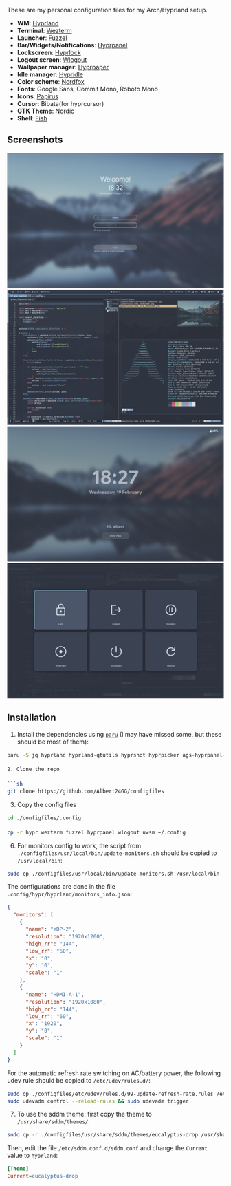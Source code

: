 These are my personal configuration files for my Arch/Hyprland setup.

- **WM**: [Hyprland](https://github.com/hyprwm/Hyprland)
- **Terminal**: [Wezterm](https://github.com/wezterm/wezterm)
- **Launcher**: [Fuzzel](https://codeberg.org/dnkl/fuzzel)
- **Bar/Widgets/Notifications**: [Hyprpanel](https://github.com/Jas-SinghFSU/HyprPanel)
- **Lockscreen**: [Hyprlock](https://github.com/hyprwm/hyprlock)
- **Logout screen**: [Wlogout](https://github.com/ArtsyMacaw/wlogout)
- **Wallpaper manager**: [Hyprpaper](https://github.com/hyprwm/hyprpaper)
- **Idle manager**: [Hypridle](https://github.com/hyprwm/hypridle)
- **Color scheme**: [Nordfox](https://github.com/EdenEast/nightfox.nvim)
- **Fonts**: Google Sans, Commit Mono, Roboto Mono
- **Icons**: [Papirus](https://github.com/PapirusDevelopmentTeam/papirus-icon-theme)
- **Cursor**: Bibata(for hyprcursor)
- **GTK Theme**: [Nordic](https://github.com/EliverLara/Nordic)
- **Shell**: [Fish](https://github.com/fish-shell/fish-shell)

## Screenshots

<div align="center">
  <img src="./screenshots/sddm.png" alt="SDDM">
  <img src="./screenshots/desktop.png" alt="Hyprland desktop">
  <img src="./screenshots/hyprlock.png" alt="Hyprlock">
  <img src="./screenshots/wlogout.png" alt="Wlogout">
</div>

## Installation

1. Install the dependencies using [`paru`](https://github.com/Morganamilo/paru) (I may have missed some, but these should be most of them):

````bash
paru -S jq hyprland hyprland-qtutils hyprshot hyprpicker ags-hyprpanel-git wezterm-git hyprpaper hypridle hyprlock wlogout python3 playerctl ttf-sourcecodepro-nerd ttf-noto-nerd otf-font-awesome blueman network-manager-applet wtype wlr-randr nwg-look wlsunset xdg-desktop-portal-hyprland udisks2 gvfs hyprpolkitagent wget sddm brightnessctl uwsm clipse fuzzel nordic-theme-git ttf-google-sans ttf-roboto-mono-nerd nordic-theme-git

2. Clone the repo

```sh
git clone https://github.com/Albert24GG/configfiles
````

3. Copy the config files

```bash
cd ./configfiles/.config

cp -r hypr wezterm fuzzel hyprpanel wlogout uwsm ~/.config
```

6. For monitors config to work, the script from `./configfiles/usr/local/bin/update-monitors.sh` should be copied to `/usr/local/bin`:

```bash
sudo cp ./configfiles/usr/local/bin/update-monitors.sh /usr/local/bin
```

The configurations are done in the file `.config/hypr/hyprland/monitors_info.json`:

```json
{
  "monitors": [
    {
      "name": "eDP-2",
      "resolution": "1920x1200",
      "high_rr": "144",
      "low_rr": "60",
      "x": "0",
      "y": "0",
      "scale": "1"
    },
    {
      "name": "HDMI-A-1",
      "resolution": "1920x1080",
      "high_rr": "144",
      "low_rr": "60",
      "x": "1920",
      "y": "0",
      "scale": "1"
    }
  ]
}
```

For the automatic refresh rate switching on AC/battery power, the following udev rule should be copied to `/etc/udev/rules.d/`:

```bash
sudo cp ./configfiles/etc/udev/rules.d/99-update-refresh-rate.rules /etc/udev/rules.d/
sudo udevadm control --reload-rules && sudo udevadm trigger
```

7. To use the sddm theme, first copy the theme to `/usr/share/sddm/themes/`:

```bash
sudo cp -r ./configfiles/usr/share/sddm/themes/eucalyptus-drop /usr/share/sddm/themes/
```

Then, edit the file `/etc/sddm.conf.d/sddm.conf` and change the `Current` value to `hyprland`:

```ini
[Theme]
Current=eucalyptus-drop
```
